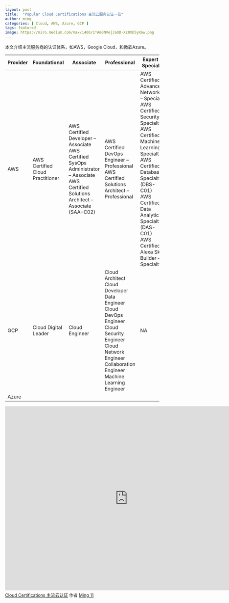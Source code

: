 ```yaml
---
layout: post
title:  "Popular Cloud Certifications 主流云服务认证一览"
author: ming
categories: [ Cloud, AWS, Azure, GCP ]
tags: featured
image: https://miro.medium.com/max/1400/1*Am0NVejJa0D-Xz0VD5yK6w.png
---
```

本文介绍主流服务商的认证体系，如AWS，Google Cloud，和微软Azure。

| Provider | Foundational | Associate | Professional | Expert or Specialist |
|---|---|---|---|---|
| AWS | AWS Certified Cloud Practitioner | AWS Certified Developer – Associate<br>AWS Certified SysOps Administrator – Associate<br>AWS Certified Solutions Architect – Associate (SAA-C02) | AWS Certified DevOps Engineer – Professional<br>AWS Certified Solutions Architect – Professional | AWS Certified Advanced Networking – Specialty<br>AWS Certified Security – Specialty<br>AWS Certified Machine Learning – Specialty<br>AWS Certified Database – Specialty (DBS-C01)<br>AWS Certified Data Analytics – Specialty (DAS-C01)<br>AWS Certified Alexa Skill Builder – Specialty |
| GCP | Cloud Digital Leader | Cloud Engineer | Cloud Architect<br>Cloud Developer<br>Data Engineer<br>Cloud DevOps Engineer<br>Cloud Security Engineer<br>Cloud Network Engineer<br>Collaboration Engineer<br>Machine Learning Engineer | NA |
| Azure |  |  |  |  |


<iframe width="800" height="600" frameborder="0" src="https://www.mindmeister.com/maps/public_map_shell/1974768606/cloud-certifications?width=800&height=600&z=auto&t=AU08CLDw9p&live_update=1&presentation=1" scrolling="no" style="overflow: hidden; margin-bottom: 5px;">您目前的浏览器无法显示框架元素。请访问MindMeister上的<a href="https://www.mindmeister.com/1974768606/cloud-certifications?t=AU08CLDw9p" target="_blank">Cloud Certifications 主流云认证</a>页面。</iframe><div class="mb-5"><a href="https://www.mindmeister.com/1974768606/cloud-certifications?t=AU08CLDw9p" target="_blank">Cloud Certifications 主流云认证</a> 作者 <a href="https://www.mindmeister.com/users/channel/214244" target="_blank">Ming 11</a></div>
